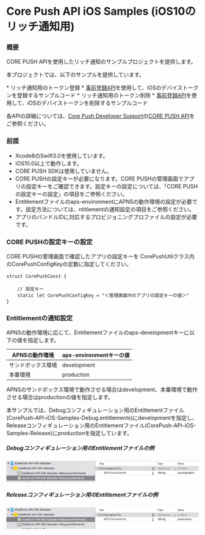 # Core Push API iOS Samples (iOS10のリッチ通知用)

###  概要
<p>CORE PUSH APIを使用したリッチ通知のサンプルプロジェクトを提供します。</p>
<p>本プロジェクトでは、以下のサンプルを提供しています。</p>
* リッチ通知用のトークン登録
  * <a href="http://developer.core-asp.com/api_token_rich.php">事前登録API</a>を使用して、iOSのデバイストークンを登録するサンプルコード
* リッチ通知用のトークン削除
  * <a href="http://developer.core-asp.com/api_token_rich.php">事前登録API</a>を使用して、iOSのデバイストークンを削除するサンプルコード

<p>各APIの詳細については、<a href="http://developer.core-asp.com/index.php">Core Push Developer Support</a>の<a href="http://developer.core-asp.com/api_token.php">CORE PUSH API</a>をご参照ください。</p>

### 前提
* Xcode8のSwift3.0を使用しています。
* iOS10.0以上で動作します。
* CORE PUSH SDKは使用していません。
* CORE PUSHの設定キーが必要になります。CORE PUSHの管理画面でアプリの設定キーをご確認できます。設定キーの設定については、「CORE PUSHの設定キーの設定」の項目をご参照ください。
* Entitlementファイルのaps-environmentにAPNSの動作環境の設定が必要です。設定方法については、ntitlementの通知設定の項目をご参照ください。
* アプリのバンドルIDに対応するプロビジョニングプロファイルの設定が必要です。

### <div id="config_key">CORE PUSHの設定キーの設定</div>

CORE PUSHの管理画面で確認したアプリの設定キーを CorePushUtilクラス内のCorePushConfigKeyの定数に指定してください。

```
struct CorePushConst {

    // 設定キー
    static let CorePushConfigKey = "＜管理画面内のアプリの設定キーの値＞"
}
```

### <div id="entitlement_setting">Entitlementの通知設定</div>

APNSの動作環境に応じて、Entitlementファイルのaps-developmentキーに以下の値を指定します。

| APNSの動作環境     | aps-environmentキーの値|
|-----------------|------------|
| サンドボックス環境  | development |  
| 本番環境           |  production | 

APNSのサンドボックス環境で動作させる場合はdevelopment、本番環境で動作させる場合はproductionの値を指定します。

本サンプルでは、Debugコンフィギュレーション用のEntitlementファイル(CorePush-API-iOS-Samples-Debug.entitlements)にdevelopmentを指定し、Releaseコンフィギュレーション用のEntitlementファイル(CorePush-API-iOS-Samples-Release)にproductionを指定しています。

##### Debugコンフィギュレーション用のEntitlementファイルの例
<img src="./aps-environment-development.png">

##### Releaseコンフィギュレーション用のEntitlementファイルの例
<img src="./aps-environment-production.png">